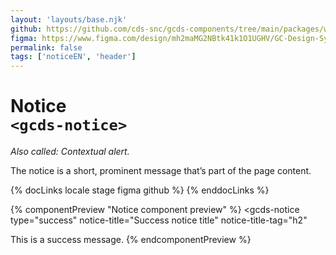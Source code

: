 ```yaml
---
layout: 'layouts/base.njk'
github: https://github.com/cds-snc/gcds-components/tree/main/packages/web/src/components/gcds-notice
figma: https://www.figma.com/design/mh2maMG2NBtk41k1O1UGHV/GC-Design-System?node-id=23721-2461&node-type=canvas&t=IEaHSvrdWCzlv6iL-0
permalink: false
tags: ['noticeEN', 'header']
---
```


# Notice <br>`<gcds-notice>`

_Also called: Contextual alert._

The notice is a short, prominent message that’s part of the page content.

{% docLinks locale stage figma github %}
{% enddocLinks %}

{% componentPreview "Notice component preview" %}
<gcds-notice
  type="success"
  notice-title="Success notice title"
  notice-title-tag="h2"
>
  <gcds-text margin-bottom="0">This is a success message.</gcds-text>
</gcds-notice>
{% endcomponentPreview %}
